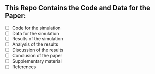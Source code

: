 ## This Repo Contains the Code and Data for the Paper:

- [ ] Code for the simulation
- [ ] Data for the simulation
- [ ] Results of the simulation
- [ ] Analysis of the results
- [ ] Discussion of the results
- [ ] Conclusion of the paper
- [ ] Supplementary material
- [ ] References
